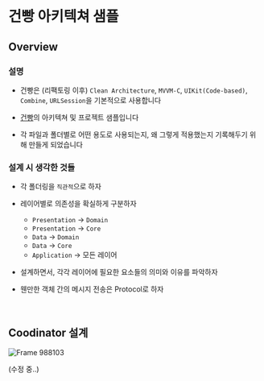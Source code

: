 # 건빵 아키텍쳐 샘플

## Overview

### 설명 

- 건빵은 (리팩토링 이후) `Clean Architecture`, `MVVM-C`, `UIKit(Code-based)`, `Combine`, `URLSession`을 기본적으로 사용합니다

- [건빵](https://github.com/GEON-PPANG/GEON-PPANG-iOS)의 아키텍쳐 및 프로젝트 샘플입니다

- 각 파일과 폴더별로 어떤 용도로 사용되는지, 왜 그렇게 적용했는지 기록해두기 위해 만들게 되었습니다

### 설계 시 생각한 것들

- 각 폴더링을 `직관적`으로 하자

- 레이어별로 의존성을 확실하게 구분하자
  - `Presentation` -> `Domain`
  - `Presentation` -> `Core`
  - `Data` -> `Domain`
  - `Data` -> `Core`
  - `Application` -> 모든 레이어

- 설계하면서, 각각 레이어에 필요한 요소들의 의미와 이유를 파악하자

- 웬만한 객체 간의 메시지 전송은 Protocol로 하자

<br>

## Coodinator 설계

![Frame 988103](https://github.com/seongmin221/geonppang-architecture-sample/assets/72431640/d6da7818-154a-4f72-9df1-8df472037b34)



(수정 중..)
